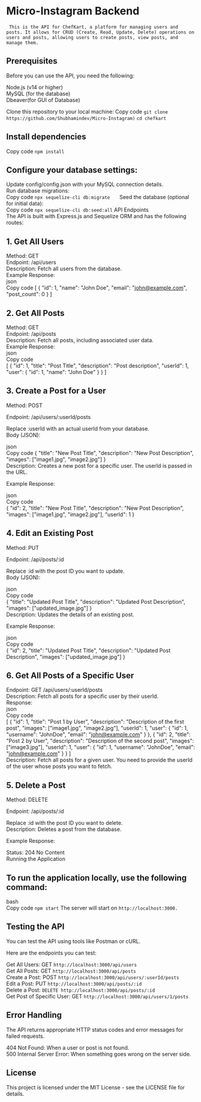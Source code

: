 # Micro-Instagram Backend
``` This is the API for ChefKart, a platform for managing users and posts. It allows for CRUD (Create, Read, Update, Delete) operations on users and posts, allowing users to create posts, view posts, and manage them.```

## Prerequisites
Before you can use the API, you need the following:

Node.js (v14 or higher)<br>
MySQL (for the database)<br>
Dbeaver(for GUI of Database) <br>


Clone this repository to your local machine:
Copy code
```git clone https://github.com/Shubhamindev/Micro-Instagram)```
``` cd chefkart  ```
##  Install dependencies
Copy code
```npm install```

## Configure your database settings:
Update config/config.json with your MySQL connection details.<br>
Run database migrations:<br>
Copy code
``` npx sequelize-cli db:migrate    ```
Seed the database (optional for initial data):<br>
Copy code
```npx sequelize-cli db:seed:all```
API Endpoints<br>
The API is built with Express.js and Sequelize ORM and has the following routes:<br>

## 1. Get All Users
Method: GET<br>
Endpoint: /api/users<br>
Description: Fetch all users from the database.<br>
Example Response:<br>
json<br>
Copy code
[
  {
    "id": 1,
    "name": "John Doe",
    "email": "john@example.com",
    "post_count": 0
  }
]<br>
## 2. Get All Posts<br>
Method: GET<br>
Endpoint: /api/posts<br>
Description: Fetch all posts, including associated user data.<br>
Example Response:<br>
json<br>
Copy code<br>
[
  {
    "id": 1,
    "title": "Post Title",
    "description": "Post description",
    "userId": 1,
    "user": {
      "id": 1,
      "name": "John Doe"
    }
  }
]<br>
## 3. Create a Post for a User
Method: POST<br>

Endpoint: /api/users/:userId/posts<br>

Replace :userId with an actual userId from your database.<br>
Body (JSON):<br>

json<br>
Copy code
{
  "title": "New Post Title",
  "description": "New Post Description",
  "images": ["image1.jpg", "image2.jpg"]
}<br>
Description: Creates a new post for a specific user. The userId is passed in the URL.<br>

Example Response:<br>

json<br>
Copy code<br>
{
  "id": 2,
  "title": "New Post Title",
  "description": "New Post Description",
  "images": ["image1.jpg", "image2.jpg"],
  "userId": 1
}<br>
## 4. Edit an Existing Post<br>
Method: PUT<br>

Endpoint: /api/posts/:id<br>

Replace :id with the post ID you want to update.<br>
Body (JSON):<br>

json<br>
Copy code<br>
{
  "title": "Updated Post Title",
  "description": "Updated Post Description",
  "images": ["updated_image.jpg"]
}<br>
Description: Updates the details of an existing post.<br>

Example Response:<br>

json<br>
Copy code<br>
{
  "id": 2,
  "title": "Updated Post Title",
  "description": "Updated Post Description",
  "images": ["updated_image.jpg"]
}<br>

## 6. Get All Posts of a Specific User
Endpoint: GET /api/users/:userId/posts <br>
Description: Fetch all posts for a specific user by their userId.<br>
Response:<br>
json<br>
Copy code<br>
[
  {
    "id": 1,
    "title": "Post 1 by User",
    "description": "Description of the first post",
    "images": ["image1.jpg", "image2.jpg"],
    "userId": 1,
    "user": {
      "id": 1,
      "username": "JohnDoe",
      "email": "john@example.com"
    }
  },
  {
    "id": 2,
    "title": "Post 2 by User",
    "description": "Description of the second post",
    "images": ["image3.jpg"],
    "userId": 1,
    "user": {
      "id": 1,
      "username": "JohnDoe",
      "email": "john@example.com"
    }
  }
]<br>
Description: Fetch all posts for a given user. You need to provide the userId of the user whose posts you want to fetch.<br>

## 5. Delete a Post
Method: DELETE<br>

Endpoint: /api/posts/:id<br>

Replace :id with the post ID you want to delete.<br>
Description: Deletes a post from the database.<br>

Example Response:<br>

Status: 204 No Content<br>
Running the Application<br>
## To run the application locally, use the following command:<br>

bash<br>
Copy code
```npm start```
The server will start on ```http://localhost:3000.```

## Testing the API
You can test the API using tools like Postman or cURL.<br>

Here are the endpoints you can test:<br>

Get All Users: GET ```http://localhost:3000/api/users```<br>
Get All Posts: GET ```http://localhost:3000/api/posts```<br>
Create a Post: POST ```http://localhost:3000/api/users/:userId/posts```<br>
Edit a Post: PUT ```http://localhost:3000/api/posts/:id```<br>
Delete a Post: ```DELETE http://localhost:3000/api/posts/:id```<br>
Get Post of Specific User: GET ```http://localhost:3000/api/users/1/posts```<br>
## Error Handling<br>
The API returns appropriate HTTP status codes and error messages for failed requests.<br>

404 Not Found: When a user or post is not found.<br>
500 Internal Server Error: When something goes wrong on the server side.<br>
## License<br>
This project is licensed under the MIT License - see the LICENSE file for details.
